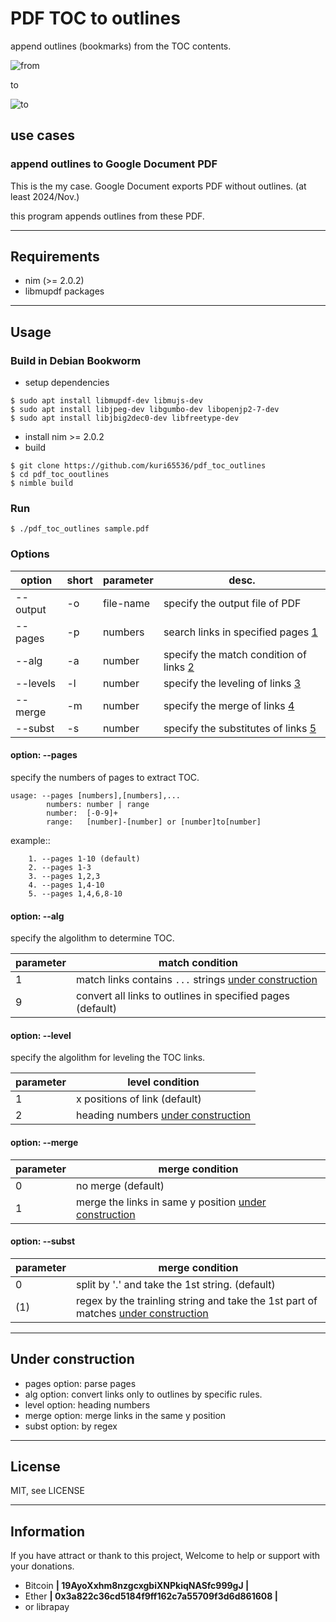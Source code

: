 PDF TOC to outlines
============================
append outlines (bookmarks) from the TOC contents.

![from](https://github.com/user-attachments/assets/b80a5707-29dc-4c90-ba80-5af3b1df338f)

to

![to](https://github.com/user-attachments/assets/ac558ace-dea8-43b8-a707-7ad3e07ce0fc)


use cases
---------------
### append outlines to Google Document PDF

This is the my case.
Google Document exports PDF without outlines. (at least 2024/Nov.)

this program appends outlines from these PDF.


---


Requirements
-----------------------------------------
- nim (>= 2.0.2)
- libmupdf packages


---


Usage
-----------------------------------------

### Build in Debian Bookworm
- setup dependencies

```shell
$ sudo apt install libmupdf-dev libmujs-dev
$ sudo apt install libjpeg-dev libgumbo-dev libopenjp2-7-dev
$ sudo apt install libjbig2dec0-dev libfreetype-dev
```

- install nim >= 2.0.2
- build

```shell
$ git clone https://github.com/kuri65536/pdf_toc_outlines
$ cd pdf_toc_ooutlines
$ nimble build
```


### Run

```shell
$ ./pdf_toc_outlines sample.pdf
```


### Options

option   | short | parameter | desc.
---------|----|--------------|-------
--output | -o | file-name    | specify the output file of PDF
--pages  | -p | numbers      | search links in specified pages [1]
--alg    | -a | number       | specify the match condition of links [2]
--levels | -l | number       | specify the leveling of links [3]
--merge  | -m | number       | specify the merge of links [4]
--subst  | -s | number       | specify the substitutes of links [5]

[1]: #option---pages
[2]: #option---alg
[3]: #option---level
[4]: #option---merge
[5]: #option---subst


#### option: --pages
specify the numbers of pages to extract TOC.

```text
usage: --pages [numbers],[numbers],...
        numbers: number | range
        number:  [-0-9]+
        range:   [number]-[number] or [number]to[number]
```

example::
```text
    1. --pages 1-10 (default)
    2. --pages 1-3
    3. --pages 1,2,3
    4. --pages 1,4-10
    5. --pages 1,4,6,8-10
```

#### option: --alg
specify the algolithm to determine TOC.

parameter | match condition
---|--------------------------------------------------
1  | match links contains `...` strings [under construction]
9  | convert all links to outlines in specified pages (default)


#### option: --level
specify the algolithm for leveling the TOC links.

parameter | level condition
---|--------------------------------------------------
1  | x positions of link (default)
2  | heading numbers [under construction]


#### option: --merge

parameter | merge condition
---|--------------------------------------------------
0  | no merge (default)
1  | merge the links in same y position [under construction]


#### option: --subst

parameter | merge condition
---|--------------------------------------------------
0  | split by '.' and take the 1st string. (default)
(1) | regex by the trainling string and take the 1st part of matches [under construction]


---


Under construction
-----------------------------------------

[under construction]: #under-construction

- pages option: parse pages
- alg   option: convert links only to outlines by specific rules.
- level option: heading numbers
- merge option: merge links in the same y position
- subst option: by regex



---


License
-----------------------------------------
MIT, see LICENSE


---


Information
-----------------------------------------

If you have attract or thank to this project,
Welcome to help or support with your donations.

- Bitcoin **| 19AyoXxhm8nzgcxgbiXNPkiqNASfc999gJ |**
- Ether **| 0x3a822c36cd5184f9ff162c7a55709f3d6d861608 |**
- or librapay

